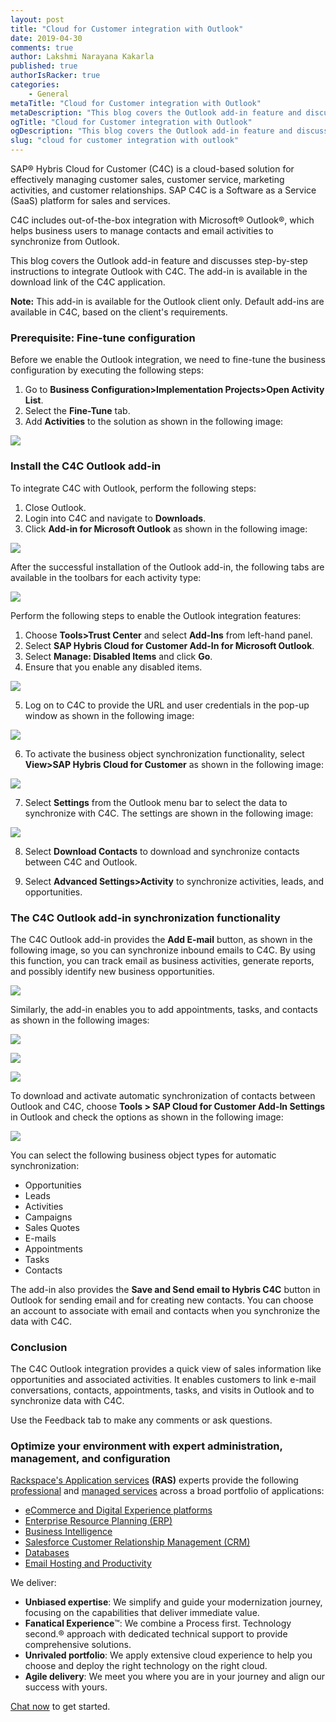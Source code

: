 ```yaml
---
layout: post
title: "Cloud for Customer integration with Outlook"
date: 2019-04-30
comments: true
author: Lakshmi Narayana Kakarla
published: true
authorIsRacker: true
categories:
    - General
metaTitle: "Cloud for Customer integration with Outlook"
metaDescription: "This blog covers the Outlook add-in feature and discusses step-by-step instructions to integrate Outlook with SAP Cloud for Customer (C4C)."
ogTitle: "Cloud for Customer integration with Outlook"
ogDescription: "This blog covers the Outlook add-in feature and discusses step-by-step instructions to integrate Outlook with SAP Cloud for Customer (C4C)."
slug: "cloud for customer integration with outlook" 
---
```


SAP&reg; Hybris Cloud for Customer (C4C) is a cloud-based solution for effectively
managing customer sales, customer service, marketing activities, and customer
relationships. SAP C4C is a Software as a Service (SaaS) platform for sales and
services.

<!--more-->

C4C includes out-of-the-box integration with Microsoft&reg; Outlook&reg;,
which helps business users to manage contacts and email activities
to synchronize from Outlook.

This blog covers the Outlook add-in feature and discusses step-by-step
instructions to integrate Outlook with C4C. The add-in is available in the
download link of the C4C application.

**Note:** This add-in is available for the Outlook client only. Default add-ins
are available in C4C, based on the client's requirements.

### Prerequisite: Fine-tune configuration

Before we enable the Outlook integration, we need to fine-tune the business
configuration by executing the following steps:

1. Go to **Business Configuration>Implementation Projects>Open Activity List**.
2. Select the **Fine-Tune** tab.
3. Add **Activities** to the solution as shown in the following image:

![](Picture1.png)

### Install the C4C Outlook add-in

To integrate C4C with Outlook, perform the following steps:

1.	Close Outlook.
2.  Login into C4C and navigate to **Downloads**.
3.	Click **Add-in for Microsoft Outlook** as shown in the following image:

![](Picture2.png)

After the successful installation of the Outlook add-in, the following tabs are
available in the toolbars for each activity type:

![](Picture3.png)

Perform the following steps to enable the Outlook integration features:

1. Choose **Tools>Trust Center** and select **Add-Ins** from left-hand panel.
2. Select **SAP Hybris Cloud for Customer Add-In for Microsoft Outlook**.
3. Select **Manage: Disabled Items** and click **Go**.
4. Ensure that you enable any disabled items.

![](Picture4.png)

<ol start=5>
    <li>Log on to C4C to provide the URL and user credentials in the pop-up
    window as shown in the following image:</li>
</ol>

![](Picture5.png)

<ol start=6>
    <li>To activate the business object synchronization functionality, select
    <b>View>SAP Hybris Cloud for Customer</b> as shown in the following image:</li>
</ol>

![](Picture6.png)

<ol start=7>
    <li> Select <b>Settings</b> from the Outlook menu bar to select the
    data to synchronize with C4C. The settings are shown in the following image:</li>
</ol>

![](Picture7.png)

<ol start=8>
    <li>Select <b>Download Contacts</b> to download and synchronize contacts between C4C
    and Outlook.</li>
</ol>

<ol start=9>
    <li> Select <b>Advanced Settings>Activity</b> to synchronize activities, leads, and
   opportunities.</li>
</ol>

### The C4C Outlook add-in synchronization functionality

The C4C Outlook add-in provides the **Add E-mail** button, as shown in the
following image, so you can synchronize inbound emails to C4C. By using this
function, you can track email as business activities, generate reports, and
possibly identify new business opportunities.

![](Picture8.png)

Similarly, the add-in enables you to add appointments, tasks, and contacts as
shown in the following images:

![](Picture9.png)

![](Picture10.png)

![](Picture11.png)

To download and activate automatic synchronization of contacts between Outlook
and C4C, choose **Tools > SAP Cloud for Customer Add-In Settings** in Outlook
and check the options as shown in the following image:

![](Picture12.png)

You can select the following business object types for automatic synchronization:

-	Opportunities
-	Leads
-	Activities
-	Campaigns
-	Sales Quotes
-	E-mails
-	Appointments
-	Tasks
-	Contacts

The add-in also provides the **Save and Send email to Hybris C4C** button in
Outlook for sending email and for creating new contacts. You can choose an
account to associate with email and contacts when you synchronize the data with
C4C.


### Conclusion

The C4C Outlook integration provides a quick view of sales information like
opportunities and associated activities. It enables customers to link e-mail
conversations, contacts, appointments, tasks, and visits in Outlook and to
synchronize data with C4C.

Use the Feedback tab to make any comments or ask questions.

### Optimize your environment with expert administration, management, and configuration

[Rackspace's Application services](https://www.rackspace.com/application-management/managed-services)
**(RAS)** experts provide the following [professional](https://www.rackspace.com/application-management/professional-services)
and
[managed services](https://www.rackspace.com/application-management/managed-services) across
a broad portfolio of applications:

- [eCommerce and Digital Experience platforms](https://www.rackspace.com/ecommerce-digital-experience)
- [Enterprise Resource Planning (ERP)](https://www.rackspace.com/erp)
- [Business Intelligence](https://www.rackspace.com/business-intelligence)
- [Salesforce Customer Relationship Management (CRM)](https://www.rackspace.com/salesforce-managed-services)
- [Databases](https://www.rackspace.com/dba-services)
- [Email Hosting and Productivity](https://www.rackspace.com/email-hosting)

We deliver:

- **Unbiased expertise**: We simplify and guide your modernization journey,
focusing on the capabilities that deliver immediate value.
- **Fanatical Experience**&trade;: We combine a Process first. Technology second.&reg;
approach with dedicated technical support to provide comprehensive solutions.
- **Unrivaled portfolio**: We apply extensive cloud experience to help you
choose and deploy the right technology on the right cloud.
- **Agile delivery**: We meet you where you are in your journey and align
our success with yours.

[Chat now](https://www.rackspace.com/#chat) to get started.
